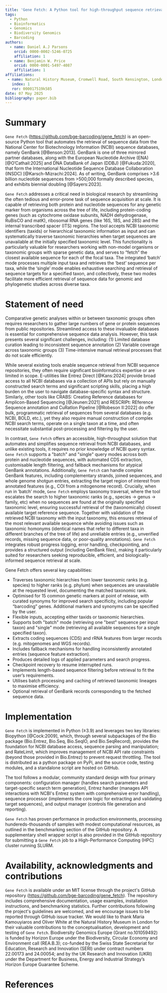```yaml
---
title: 'Gene Fetch: A Python tool for high-throughput sequence retrieval from NCBI databases'
tags:
  - Python
  - Bioinformatics
  - Genomics
  - Biodiversity Genomics
  - Barcoding
authors:
  - name: Daniel A.J Parsons
    orcid: 0000-0002-5246-0725
    affiliation: 1 
  - name: Benjamin W. Price
    orcid: 0000-0001-5497-4087
    affiliation: 1
affiliations:
 - name: Natural History Museum, Cromwell Road, South Kensington, London, England SW7 5BD, United Kingdom
   index: 1
   ror: 000017519k585
date: 07 May 2025
bibliography: paper.bib
---
```



# Summary

`Gene Fetch` (https://github.com/bge-barcoding/gene_fetch) is an open-source Python tool that automates the retrieval of sequence data from the National Center for Biotechnology Information (NCBI) sequence databases, namely GenBank [@Benson:2013]. GenBank is one of three mirrored partner databases, along with the European Nucleotide Archive (ENA) [@O’Cathail:2025] and DNA DataBank of Japan (DDBJ) [@Fukuda:2020], that form the International Nucleotide Sequence Database Collaboration (INSDC) [@Karsch-Mizrachi:2024]. As of writing, GenBank comprises >3.6 billion nucleotide sequences from >500,000 formally described species, and exhibits biennial doubling [@Sayers:2023]. 

`Gene Fetch` addresses a critical need in biological research by streamlining the often tedious and error-prone task of sequence acquisition at scale. It is capable of retrieving both protein and nucleotide sequences for any genetic marker from organisms across the tree of life, including protein-coding genes (such as cytochrome oxidase subunits, NADH dehydrogenase, RuBisCO and matK), ribosomal RNA genes (like 16S, 18S, and 28S) and the internal transcribed spacer (ITS) regions. The tool accepts NCBI taxonomic identifiers (taxids) or hierarchical taxonomic information as input and can systematically traverse taxonomic hierarchies when target sequences are unavailable at the initially specified taxonomic level. This functionality is particularly valuable for researchers working with non-model organisms or taxonomic groups with sparse genetic data, and serves to “fetch” the closest available sequence for each of the focal taxa. The integrated ‘batch’ mode processes multiple input taxa and retrieves the ‘best’ sequence per taxa, while the ‘single’ mode enables exhaustive searching and retrieval of sequence targets for a specified taxon, and collectively, these two modes facilitate more efficient retrieval of sequence data for genomic and phylogenetic studies across diverse taxa.




# Statement of need

Comparative genetic analyses within or between taxonomic groups often requires researchers to gather large numbers of gene or protein sequences from public repositories. Streamlined access to these invaluable databases is essential for comprehensive sequence data analysis. However, this task presents several significant challenges, including: 
(1) Limited database curation leading to inconsistent sequence annotation
(2) Variable coverage across taxonomic groups
(3) Time-intensive manual retrieval processes that do not scale efficiently.

While several existing tools enable sequence retrieval from NCBI sequence repositories, they often require significant bioinformatics expertise or are limited in scope. E-utilities like Entrez Direct [@Kans:2024] provide broad access to all NCBI databases via a collection of APIs but rely on manually constructed search terms and significant scripting skills, placing a high burden on the user to navigate database-specific syntax and structure. Similarly, other tools like CRABS: Creating Reference databases for Amplicon-Based Sequencing [@Jeunen:2021] and RESCRIPt: REference Sequence annotation and CuRatIon Pipeline [@Robeson II:2022] do offer bulk, programmatic retrieval of sequences from several databases (e.g. NCBI, BOLD, etc.), yet they also require manual construction of complex NCBI search terms, operate on a single taxon at a time, and often necessitate substantial post-processing and filtering by the user.

In contrast, `Gene Fetch` offers an accessible, high-throughput solution that automates and simplifies sequence retrieval from NCBI databases, and unlike existing tools, it requires no prior knowledge of NCBI query syntax. `Gene Fetch` supports a "batch" and "single" query modes across both protein and nucleotide sequences, with automated CDS extraction, customisable length filtering, and fallback mechanisms for atypical GenBank annotations. Additionally, `Gene Fetch` can handle complex GenBank features, including complementary strands, joined sequences, and whole genome shotgun entries, extracting the target region of interest from annotated features (e.g., COI from a mitogenome record). Crucially, when run in ‘batch’ mode, `Gene Fetch` employs taxonomy traversal, where the tool escalates the search to higher taxonomic ranks (e.g., species → genus → family, etc) when no sequences are found at the originally specified taxonomic level, ensuring successful retrieval of the (taxonomically) closest available target reference sequence. Together with validation of the retrieved NCBI taxonomy with the input taxonomy, this ensures retrieval of the most relevant available sequence while avoiding issues such as taxonomic homonyms (identical names that refer to different taxa in different branches of the tree of life) and unreliable entries (e.g., unverified records, missing sequence data, or poor-quality annotations). `Gene Fetch` integrates robust progress logging, error handling, checkpointing, and provides a structured output (including GenBank files), making it particularly suited for researchers seeking reproducible, efficient, and biologically-informed sequence retrieval at scale.

Gene Fetch offers several key capabilities:
- Traverses taxonomic hierarchies from lower taxonomic ranks (e.g. species) to higher ranks (e.g. phylum) when sequences are unavailable at the requested level, documenting the matched taxonomic rank.
- Optimised for 15 common genetic markers at point of release, with curated synonyms for improved search specificity, including popular “barcoding” genes. Additional markers and synonyms can be specified by the user.
- Flexible inputs, accepting either taxids or taxonomic hierarchies. 
- Supports both "batch" mode (retrieving one "best" sequence per input taxon) and "single" mode (retrieving all available sequences for a single specified taxon).
- Extracts coding sequences (CDS) and rRNA features from larger records (e.g. mitogenomes and WGS records).
- Includes fallback mechanisms for handling inconsistently annotated entries (sequence feature extraction).
- Produces detailed logs of applied parameters and search progress.
- Checkpoint recovery to resume interrupted runs.
- Implements length-based sequence filtering before retrieval to fit the user’s requirements.
- Utilises batch processing and caching of retrieved taxonomic lineages to maximise efficiency.
- Optional retrieval of GenBank records corresponding to the fetched sequence data.



# Implementation

`Gene Fetch` is implemented in Python (≥3.9) and leverages two key libraries: Biopython [@Cock:2009], which, through several subpackages of the Bio package (Bio.Entrez, Bio.Seq, Bio.SeqIO, and Bio.SeqRecord), provides the foundation for NCBI database access, sequence parsing and manipulation; and RateLimit, which improves management of NCBI API rate constraints (beyond those provided in Bio.Entrez) to prevent request throttling. The tool is distributed as a python package on PyPi, and the source code, testing modules, and a standalone script are hosted on GitHub.

The tool follows a modular, community standard design with four primary components: configuration manager (handles search parameters and target-specific search term generation), Entrez handler (manages API interactions with NCBI's Entrez system with comprehensive error handling), sequence processor (implements the core logic for extracting and validating target sequences), and output manager (controls file generation and reporting).

`Gene Fetch` has proven performance in production environments, processing hundereds-thousands of samples with modest computational resources, as outlined in the benchmarking section of the GitHub repository. A supplementary shell wrapper script is also provided in the GitHub repository for submitting a `Gene Fetch` job to a High-Performance Computing (HPC) cluster running SLURM.



# Availability, acknowledgments and contributions

`Gene Fetch` is available under an MIT license through the project's GitHub repository (https://github.com/bge-barcoding/gene_fetch). The repository includes comprehensive documentation, usage examples, installation instructions, and benchmarking statistics. 
Further contributions following the project's guidelines are welcomed, and we encourage issues to be reported through GitHub issue tracker.
We would like to thank Maria Kamouyiaros and Oliver White at the Natural History Museum in London for their valuable contributions to the conceptualisation, development and testing of `Gene Fetch`. 
Biodiversity Genomics Europe (Grant no.101059492) is funded by Horizon Europe under the Biodiversity, Circular Economy and Environment call (REA.B.3); co-funded by the Swiss State Secretariat for Education, Research and Innovation (SERI) under contract numbers 22.00173 and 24.00054; and by the UK Research and Innovation (UKRI) under the Department for Business, Energy and Industrial Strategy’s Horizon Europe Guarantee Scheme.



# References


